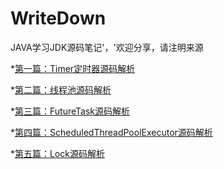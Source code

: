 # WriteDown
JAVA学习JDK源码笔记'，'欢迎分享，请注明来源

*[第一篇：Timer定时器源码解析](https://github.com/yishuishui/WriteDown/wiki/Timer%E6%BA%90%E7%A0%81%E8%A7%A3%E8%AF%BB)

*[第二篇：线程池源码解析]()

*[第三篇：FutureTask源码解析]()

*[第四篇：ScheduledThreadPoolExecutor源码解析]()

*[第五篇：Lock源码解析]()
